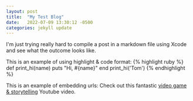 ```yaml
---
layout: post
title:  "My Test Blog"
date:   2022-07-09 13:30:12 -0500
categories: jekyll update
---
```

I'm just trying really hard to compile a post in a markdown file using Xcode and see what the outcome looks like. 

This is an example of using highlight & code format:
{% highlight ruby %}
def print_hi(name)
  puts "Hi, #{name}"
end
print_hi('Tom')
{% endhighlight %}

This is an example of embedding urls:
Check out this fantastic [video game & storytelling][videogame-YT-video] Youtube video.

[videogame-YT-video]: https://www.youtube.com/watch?v=LGyx-G4HPnc

